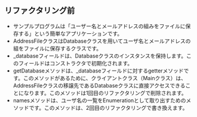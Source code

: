 ## リファクタリング前
- サンプルプログラムは「ユーザー名とメールアドレスの組みをファイルに保存する」という簡単なアプリケーションです。
- AddressFileクラスはDatabaseクラスを用いてユーザ名とメールアドレスの組をファイルに保存するクラスです。
- _databaseフィールドは、Databaseクラスのインスタンスを保持します。このフィールドはコンストラクタで初期化されます。
- getDatabaseメソッドは、_databaseフィールドに対するgetterメソッドです。このメソッドがあるために、クライアントクラス（Mainクラス）は、AddressFileクラスの移譲先であるDatabaseクラスに直接アクセスできることになります。このメソッドは1回目のリファクタリングで削除されます。
- namesメソッドは、ユーザ名の一覧をEnumerationとして取り出すためのメソッドです。このメソッドは、2回目のリファクタリングで書き換えます。